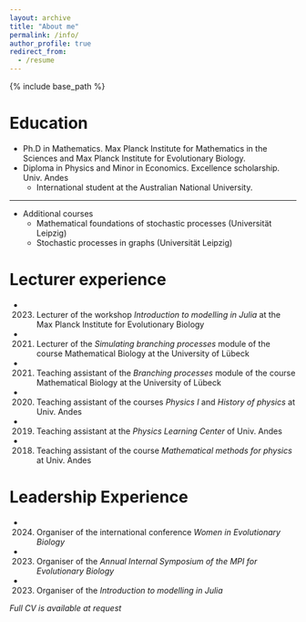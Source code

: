 ```yaml
---
layout: archive
title: "About me"
permalink: /info/
author_profile: true
redirect_from:
  - /resume
---
```


{% include base_path %}

Education
======
* Ph.D in Mathematics. Max Planck Institute for Mathematics in the Sciences and Max Planck Institute for Evolutionary Biology.
* Diploma in Physics and Minor in Economics. Excellence scholarship. Univ. Andes
  * International student at the Australian National University.

---
* Additional courses
  * Mathematical foundations of stochastic processes (Universität Leipzig)
  * Stochastic processes in graphs (Universität Leipzig)


Lecturer experience
======

* 2023. Lecturer of the workshop *Introduction to modelling in Julia* at the Max Planck Institute for Evolutionary Biology
* 2021. Lecturer of the *Simulating branching processes* module of the course Mathematical Biology at the University of Lübeck
* 2021. Teaching assistant of the *Branching processes* module of the course Mathematical Biology at the University of Lübeck
* 2020. Teaching assistant of the courses *Physics I* and *History of physics* at Univ. Andes
* 2019. Teaching assistant at the *Physics Learning Center* of Univ. Andes
* 2018. Teaching assistant of the course *Mathematical methods for physics* at Univ. Andes

Leadership Experience
======
* 2024. Organiser of the international conference *Women in Evolutionary Biology*
* 2023. Organiser of the *Annual Internal Symposium of the MPI for Evolutionary Biology*
* 2023. Organiser of the *Introduction to modelling in Julia*

*Full CV is available at request*

<!-- 

Work experience
======
* Spring 2024: Academic Pages Collaborator
  * Github University
  * Duties includes: Updates and improvements to template
  * Supervisor: The Users

* Fall 2015: Research Assistant
  * Github University
  * Duties included: Merging pull requests
  * Supervisor: Professor Hub

* Summer 2015: Research Assistant
  * Github University
  * Duties included: Tagging issues
  * Supervisor: Professor Git

Publications
======
  <ul>{% for post in site.publications reversed %}
    {% include archive-single-cv.html %}
  {% endfor %}</ul>
  
Talks
======
  <ul>{% for post in site.talks reversed %}
    {% include archive-single-talk-cv.html  %}
  {% endfor %}</ul>
  
Teaching
======
  <ul>{% for post in site.teaching reversed %}
    {% include archive-single-cv.html %}
  {% endfor %}</ul>-->